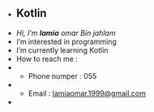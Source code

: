 - ## Kotlin 
-  *Hi, I’m **lamia** omar Bin jahlam*
- I’m interested in programming 
- I’m currently learning Kotlin
- How to reach me : 
- * Phone numper : 055
- * Email : lamiaomar.1999@gmail.com
- 

<!---
lamiaomar/lamiaomar is a ✨ special ✨ repository because its `README.md` (this file) appears on your GitHub profile.
You can click the Preview link to take a look at your changes.
--->
